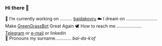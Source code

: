 ### Hi there 🌿
🦚 I’m currently working on .......... [baidakovru]
☁️ I dream on ......................... Make [GreenGrassBot] Great Again
🕊 How to reach me .................... [Telegram] or [e-mail] or linkedin  
🦜 Pronouns my surname............. _bai-da-kˈof_

[Telegram]: https://t.me/baidakovil
[e-mail]: mailto:baidakovil@gmail.com
[GreenGrassBot]: https://github.com/baidakovil/GreenGrassBot
[baidakovru]: https://github.com/baidakovil/baidakovru
[iNat-rutrail]: https://github.com/baidakovil/iNat-rutrail/tree/main
